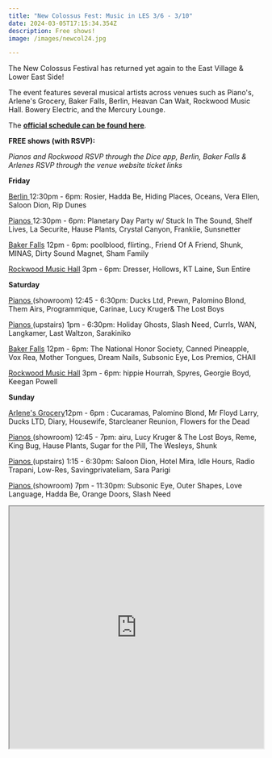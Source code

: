 ```yaml
---
title: "New Colossus Fest: Music in LES 3/6 - 3/10"
date: 2024-03-05T17:15:34.354Z
description: Free shows!
image: /images/newcol24.jpg

---
```

T﻿he New Colossus Festival has returned yet again to the East Village & Lower East Side!

T﻿he event features several musical artists across venues such as Piano's, Arlene's Grocery, Baker Falls, Berlin, Heavan Can Wait, Rockwood Music Hall. Bowery Electric, and the Mercury Lounge. 

T﻿he **[official schedule can be found here](https://www.newcolossusfestival.com/schedule)**. 

**F﻿REE shows (with RSVP):**

*P﻿ianos and Rockwood RSVP through the Dice app, Berlin, Baker Falls & Arlenes RSVP through the venue website ticket links*

**F﻿riday**

[B﻿erlin ](https://berlin.nyc/calendar/)12:30pm - 6pm: Rosier, Hadda Be, Hiding Places, Oceans, Vera Ellen, Saloon Dion, Rip Dunes

[P﻿ianos ](https://pianosnyc.com/shows)12:30pm - 6pm: Planetary Day Party w/ Stuck In The Sound, Shelf Lives, La Securite, Hause Plants, Crystal Canyon, Frankiie, Sunsnetter

[B﻿aker Falls](https://ny.knittingfactory.com/tm-event/new-colossus-festival-free-day-party-2/) 12pm - 6pm: poolblood, flirting., Friend Of A Friend, Shunk, MINAS, Dirty Sound Magnet, Sham Family

[R﻿ockwood Music Hall](https://www.newcolossusfestival.com/schedule) 3pm - 6pm: Dresser, Hollows, KT Laine, Sun Entire

**S﻿aturday**

[P﻿ianos ](https://pianosnyc.com/shows)(showroom) 12:45 - 6:30pm: Ducks Ltd, Prewn, Palomino Blond, Them Airs, Programmique, Carinae, Lucy Kruger& The Lost Boys

[P﻿ianos ](https://pianosnyc.com/shows)(upstairs) 1pm - 6:30pm: Holiday Ghosts, Slash Need, Currls, WAN, Langkamer, Last Waltzon, Sarakiniko

[B﻿aker Falls](https://ny.knittingfactory.com/tm-event/new-colossus-festival-saturday-free-day-party/) 12pm - 6pm: The National Honor Society, Canned Pineapple, Vox Rea, Mother Tongues, Dream Nails, Subsonic Eye, Los Premios, CHAII

[R﻿ockwood Music Hall](https://www.newcolossusfestival.com/schedule) 3pm - 6pm: hippie Hourrah, Spyres, Georgie Boyd, Keegan Powell

**S﻿unday**

[A﻿rlene's Grocery](https://www.arlenesgrocerynyc.com/upcoming-events)12pm - 6pm : Cucaramas, Palomino Blond, Mr Floyd Larry, Ducks LTD, Diary, Housewife, Starcleaner Reunion, Flowers for the Dead 

[P﻿ianos ](https://pianosnyc.com/shows)(showroom) 12:45 - 7pm: airu, Lucy Kruger & The Lost Boys, Reme, King Bug, Hause Plants, Sugar for the Pill, The Wesleys, Shunk

[P﻿ianos ](https://pianosnyc.com/shows)(upstairs) 1:15 - 6:30pm: Saloon Dion, Hotel Mira, Idle Hours, Radio Trapani, Low-Res, Savingprivateliam, Sara Parigi

[P﻿ianos ](https://pianosnyc.com/shows)(showroom) 7pm - 11:30pm: Subsonic Eye, Outer Shapes, Love Language, Hadda Be, Orange Doors, Slash Need

<iframe src="https://www.google.com/maps/d/u/1/embed?mid=1QqI0D9dmi3KVIy979LLEB9WgU0k0drQ&ehbc=2E312F" width="100%" height="480"></iframe>